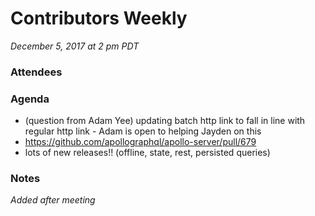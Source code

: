 # Contributors Weekly

*December 5, 2017 at 2 pm PDT*

### Attendees

### Agenda
- (question from Adam Yee) updating batch http link to fall in line with regular http link - Adam is open to helping Jayden on this
- https://github.com/apollographql/apollo-server/pull/679
- lots of new releases!! (offline, state, rest, persisted queries)


### Notes
*Added after meeting*
